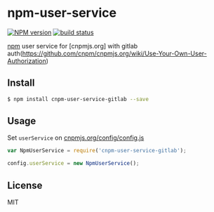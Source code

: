 npm-user-service
=======

[![NPM version][npm-image]][npm-url]
[![build status][travis-image]][travis-url]
<!--[![Test coverage][coveralls-image]][coveralls-url]-->


[npm-image]: https://img.shields.io/npm/v/npm-user-service.svg?style=flat
[npm-url]: https://www.npmjs.com/package/cnpm-user-service-gitlab
[travis-image]: https://travis-ci.org/ltchronus/npm-user-service.svg?style=flat
[travis-url]: https://travis-ci.org/ltchronus/npm-user-service
[coveralls-image]: https://img.shields.io/coveralls/cnpm/npm-user-service.svg?style=flat
[coveralls-url]: https://coveralls.io/r/cnpm/npm-user-service?branch=master


[npm] user service for [cnpmjs.org] with gitlab auth(https://github.com/cnpm/cnpmjs.org/wiki/Use-Your-Own-User-Authorization)

## Install

```bash
$ npm install cnpm-user-service-gitlab --save
```

## Usage

Set `userService` on [cnpmjs.org/config/config.js](https://github.com/cnpm/cnpmjs.org/blob/master/config/index.js)

```js
var NpmUserService = require('cnpm-user-service-gitlab');

config.userService = new NpmUserService();
```

## License

MIT


[npm]: https://npmjs.org
